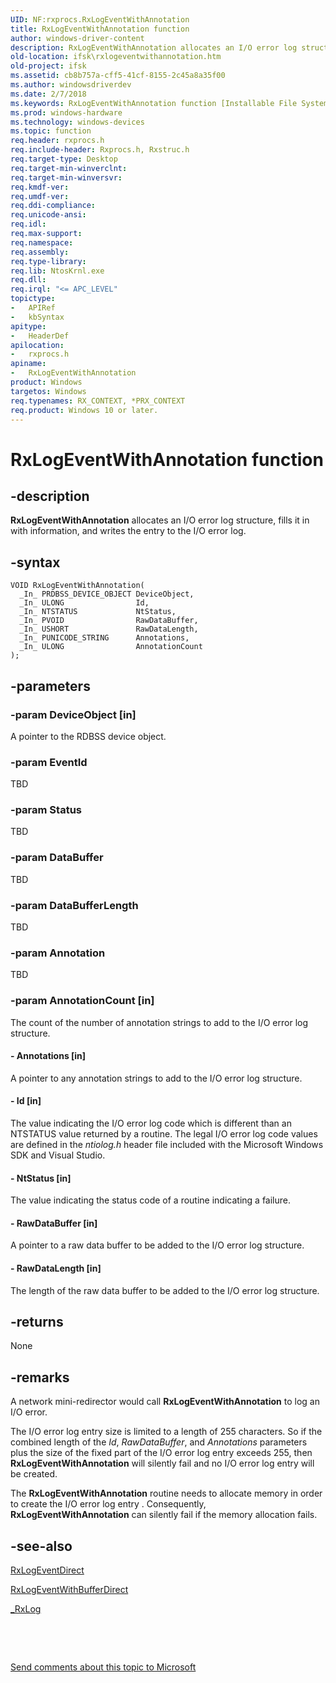 ```yaml
---
UID: NF:rxprocs.RxLogEventWithAnnotation
title: RxLogEventWithAnnotation function
author: windows-driver-content
description: RxLogEventWithAnnotation allocates an I/O error log structure, fills it in with information, and writes the entry to the I/O error log.
old-location: ifsk\rxlogeventwithannotation.htm
old-project: ifsk
ms.assetid: cb8b757a-cff5-41cf-8155-2c45a8a35f00
ms.author: windowsdriverdev
ms.date: 2/7/2018
ms.keywords: RxLogEventWithAnnotation function [Installable File System Drivers], rxref_9c7d3613-cf3b-4de9-bfcb-a1dbe9213834.xml, rxprocs/RxLogEventWithAnnotation, ifsk.rxlogeventwithannotation, RxLogEventWithAnnotation
ms.prod: windows-hardware
ms.technology: windows-devices
ms.topic: function
req.header: rxprocs.h
req.include-header: Rxprocs.h, Rxstruc.h
req.target-type: Desktop
req.target-min-winverclnt: 
req.target-min-winversvr: 
req.kmdf-ver: 
req.umdf-ver: 
req.ddi-compliance: 
req.unicode-ansi: 
req.idl: 
req.max-support: 
req.namespace: 
req.assembly: 
req.type-library: 
req.lib: NtosKrnl.exe
req.dll: 
req.irql: "<= APC_LEVEL"
topictype:
-	APIRef
-	kbSyntax
apitype:
-	HeaderDef
apilocation:
-	rxprocs.h
apiname:
-	RxLogEventWithAnnotation
product: Windows
targetos: Windows
req.typenames: RX_CONTEXT, *PRX_CONTEXT
req.product: Windows 10 or later.
---
```


# RxLogEventWithAnnotation function


## -description


<b>RxLogEventWithAnnotation</b> allocates an I/O error log structure, fills it in with information, and writes the entry to the I/O error log.


## -syntax


````
VOID RxLogEventWithAnnotation(
  _In_ PRDBSS_DEVICE_OBJECT DeviceObject,
  _In_ ULONG                Id,
  _In_ NTSTATUS             NtStatus,
  _In_ PVOID                RawDataBuffer,
  _In_ USHORT               RawDataLength,
  _In_ PUNICODE_STRING      Annotations,
  _In_ ULONG                AnnotationCount
);
````


## -parameters




### -param DeviceObject [in]

A pointer to the RDBSS device object.


### -param EventId

TBD


### -param Status

TBD


### -param DataBuffer

TBD


### -param DataBufferLength

TBD


### -param Annotation

TBD


### -param AnnotationCount [in]

The count of the number of annotation strings to add to the I/O error log structure.


#### - Annotations [in]

A pointer to any annotation strings to add to the I/O error log structure.


#### - Id [in]

The value indicating the I/O error log code which is different than an NTSTATUS value returned by a routine. The legal I/O error log code values are defined in the <i>ntiolog.h</i> header file included with the Microsoft Windows SDK and Visual Studio. 


#### - NtStatus [in]

The value indicating the status code of a routine indicating a failure.


#### - RawDataBuffer [in]

A pointer to a raw data buffer to be added to the I/O error log structure.


#### - RawDataLength [in]

The length of the raw data buffer to be added to the I/O error log structure.


## -returns



None




## -remarks



A network mini-redirector would call <b>RxLogEventWithAnnotation</b> to log an I/O error.

The I/O error log entry size is limited to a length of 255 characters. So if the combined length of the <i>Id</i>, <i>RawDataBuffer</i>, and <i>Annotations</i> parameters plus the size of the fixed part of the I/O error log entry exceeds 255, then <b>RxLogEventWithAnnotation</b> will silently fail and no I/O error log entry will be created.

The <b>RxLogEventWithAnnotation</b> routine needs to allocate memory in order to create the I/O error log entry . Consequently, <b>RxLogEventWithAnnotation</b> can silently fail if the memory allocation fails. 




## -see-also

<a href="..\rxprocs\nf-rxprocs-rxlogeventdirect.md">RxLogEventDirect</a>



<a href="..\rxprocs\nf-rxprocs-rxlogeventwithbufferdirect.md">RxLogEventWithBufferDirect</a>



<a href="..\rxlog\nf-rxlog-_rxlog.md">_RxLog</a>



 

 

<a href="mailto:wsddocfb@microsoft.com?subject=Documentation%20feedback [ifsk\ifsk]:%20RxLogEventWithAnnotation function%20 RELEASE:%20(2/7/2018)&amp;body=%0A%0APRIVACY STATEMENT%0A%0AWe use your feedback to improve the documentation. We don't use your email address for any other purpose, and we'll remove your email address from our system after the issue that you're reporting is fixed. While we're working to fix this issue, we might send you an email message to ask for more info. Later, we might also send you an email message to let you know that we've addressed your feedback.%0A%0AFor more info about Microsoft's privacy policy, see http://privacy.microsoft.com/en-us/default.aspx." title="Send comments about this topic to Microsoft">Send comments about this topic to Microsoft</a>

